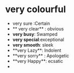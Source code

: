 # very colourful

* very sure :Certain
* \*\* very clear\*\* : obvious
* **very busy**: Swamped
* **very special**:exceptional
* **very smooth**: sleek
* \*\*very Lazy\*\*: Indolent
* \*\*very sorry\*\* : Apologetic
* \*\*very Happy\*\*: ecsatic
*
